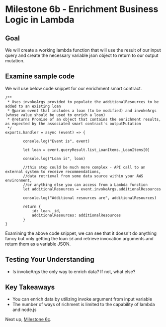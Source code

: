 # Milestone 6b - Enrichment Business Logic in Lambda

## Goal
We will create a working lambda function that will use the result of our input query and create the necessary variable json object to return to our output mutation.

## Examine sample code
We will use below code snippet for our enrichment smart contract.
```
/**
 * Uses invokeArgs provided to populate the additionalResources to be added to an existing loan
 * @param event that includes a loan (to be modified) and invokeArgs (whose value should be used to enrich a loan)
 * @returns Promise of an object that contains the enrichment results, as expected by the associated smart contract's outputMutation
 */
exports.handler = async (event) => {

        console.log("Event is", event)

        let loan = event.queryResult.list_LoanItems._LoanItems[0]

        console.log("Loan is", loan)

        //this step could be much more complex - API call to an external system to receive recommendations,
        //data retrieval from some data source within your AWS environment,
        //or anything else you can access from a Lambda function
        let additionalResources = event.invokeArgs.additionalResources

        console.log("Additional resources are", additionalResources)

        return {
            id: loan._id,
            additionalResources: additionalResources
        }
}
```

Examining the above code snippet, we can see that it doesn't do anything fancy but only getting the loan `id` and retrieve invocation arguments and return them as a variable JSON.

## Testing Your Understanding

* Is invokeArgs the only way to enrich data? If not, what else?

## Key Takeaways

* You can enrich data by utilizing invoke argument from input variable
* The number of ways of richment is limited to the capability of lambda and node.js

Next up, [Milestone 6c](README-Milestone6c.md).